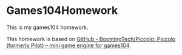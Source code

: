 # Games104Homework

This is my games104 homework.

This homework is based on [GitHub - BoomingTech/Piccolo: Piccolo (formerly Pilot) – mini game engine for games104](https://github.com/BoomingTech/Piccolo).